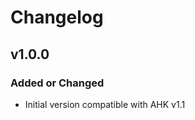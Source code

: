 # Changelog

## v1.0.0

### Added or Changed
- Initial version compatible with AHK v1.1

<!-- 
### Removed

- Some packages/libraries from acknowledgements I no longer use
-->